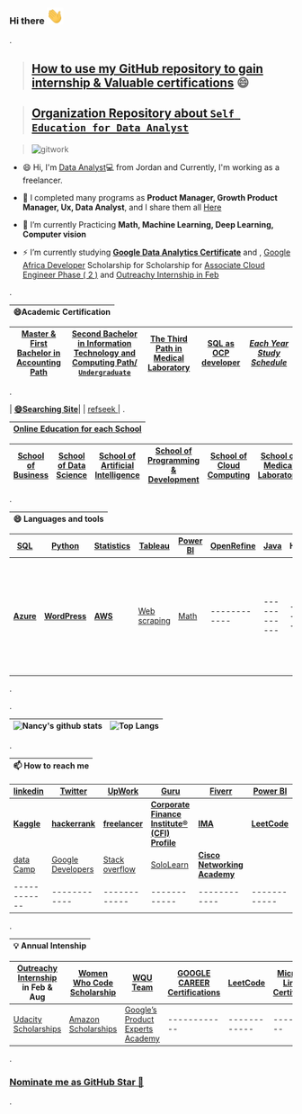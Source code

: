 
### Hi there <img src="https://raw.githubusercontent.com/ABSphreak/ABSphreak/master/gifs/Hi.gif" width="30px"></h2> 

. 


>   ## [How to use my GitHub repository to gain internship & Valuable certifications](https://www.youtube.com/watch?v=0_dGOhZnLMg) 😄



> ## [Organization Repository about  `Self Education for Data Analyst`](https://github.com/Self-Education-for-Business-analyst)



> ![gitwork](https://user-images.githubusercontent.com/36210723/94987193-0053d400-056d-11eb-97d2-f0319bbe27f6.jpg)


- 😄 Hi, I'm [Data Analyst](https://drive.google.com/file/d/1T6pg_WyQUBjfYHtJBEhBCTQRj66oOAEo/view?usp=sharing)💻 from Jordan and  Currently, I'm working as a freelancer.




- 🔭 I completed many programs as **Product Manager, Growth Product Manager, Ux, Data Analyst**, and I share them all  [Here](https://github.com/nancyalaswad90?tab=repositories)
- 🌱 I’m currently Practicing  **Math, Machine Learning, Deep Learning, Computer vision**

- ⚡ I’m currently studying **[Google Data Analytics Certificate](https://grow.google/dataanalytics/#?modal_active=none)**  and , [Google Africa Developer](https://www.pluralsight.com/partners/google/africa/gads-2021?aid=7014Q0000023RnOQAU&oid=&promo=&utm_campaign=&utm_content=&utm_medium=partner_partner_web_referral&utm_source=&utm_term=) Scholarship for Scholarship for [Associate Cloud Engineer Phase ( 2 )](https://app.pluralsight.com/channels/details/603245f5-77bd-4850-a181-9e0547fd4f2a)  and [Outreachy Internship in Feb](https://github.com/nancyalaswad90/Outreachy)


.

| **😄Academic Certification**|
 | ------------ | 
 
| **[Master & First Bachelor in Accounting Path](https://github.com/nancyalaswad90/nancyalaswad90/blob/master/%D8%A7%D9%84%D8%AC%D8%A7%D9%85%D8%B9%D8%A7%D8%AA.pdf)** | **[ Second Bachelor in  Information Technology and Computing Path/ `Undergraduate`](https://github.com/nancyalaswad90/nancyalaswad90/blob/master/second%20.md)** | **[The Third Path in Medical Laboratory](https://github.com/nancyalaswad90/Medical-Laboratory/blob/main/README.md)** |**[SQL as OCP developer ](https://github.com/nancyalaswad90/nancyalaswad90/blob/master/Certification%20as%20Oracle%20developer%20professional%20.md)** |*[ Each Year Study Schedule](https://github.com/nancyalaswad90/Each-Year-Study-Schedule/blob/main/README.md)*
|------------ |------------ | ------------ | ------------ |------------ |







.

| **[😄Searching Site](https://github.com/nancyalaswad90/Searching-Site-/blob/main/README.md)**|
 | [refseek ](https://www.refseek.com)  | 
.



| **[ Online Education for each School](https://github.com/nancyalaswad90/ONLINE-EDUCATION-for-each-School/blob/main/README.md)**|
 | ------------ | 

| **[School of Business](https://github.com/nancyalaswad90/The-School-of-Business/blob/main/README.md)** | **[School of Data Science](https://github.com/nancyalaswad90/School-of-Data-Science/blob/main/README.md)** | **[School of  Artificial Intelligence](https://github.com/nancyalaswad90/School-of-Artificial-Intelligence/blob/main/README.md)** | **[School of Programming & Development](https://github.com/nancyalaswad90/School-of-Programming-Development)**| **[School of Cloud Computing](https://github.com/nancyalaswad90/School-of-Cloud-Computing/blob/main/README.md)**|**[School of Medical Laboratory](https://github.com/nancyalaswad90/School-of-Medical-Laboratory/blob/main/README.md)**| 
| ------------ | ------------ | ------------ |------------ | ------------ | ------------ |


.






| **😄 Languages and tools**|
 | ------------ | 

| **[SQL](https://github.com/nancyalaswad90/nancyalaswad90/blob/master/Certification%20as%20Oracle%20developer%20professional%20.md)** |**[Python](https://github.com/nancyalaswad90/Python-Courses)**| **[Statistics](https://github.com/nancyalaswad90/Statistics/blob/main/README.md)** |[Tableau ](https://github.com/nancyalaswad90/Tableau) | [Power BI](https://github.com/nancyalaswad90/nancyalaswad90/blob/master/Power%20BI%20tool.md) |[OpenRefine](https://openrefine.org/) |**[Java](https://github.com/nancyalaswad90/Project-for-Vehicle-Accident-Application/blob/main/README.md)**  | **HTML**| **CSS**|**JavaScript**| **R** | 
| ------------ | ------------ | ------------ |------------ | ------------ | ------------ |------------ | ------------ | ------------ |------------ |------------ |
**[Azure ](https://github.com/nancyalaswad90/Azure)** | **[WordPress  ](https://github.com/nancyalaswad90/WordPress)** | **[AWS ](https://github.com/nancyalaswad90/AWS-Training/blob/main/README.md)** |[Web scraping](https://github.com/nancyalaswad90/Web-scraping/blob/main/README.md) | [Math ](https://github.com/nancyalaswad90/Math) | ------------ |------------ | ------------ | ------------ |------------ |------------ |



.


.



|![Nancy's github stats](https://github-readme-stats.vercel.app/api?username=nancyalaswad90&show_icons=true&theme=algolia&count_private=true) | ![Top Langs](https://github-readme-stats.vercel.app/api/top-langs/?username=nancyalaswad90&theme=algolia)|
| ------------ | ------------ | 


.



| **📫 How to reach me**|
 | ------------ | 


|**[linkedin](https://www.linkedin.com/in/nancy-al-aswad-b001b4124/)** |**[Twitter](https://twitter.com/AswadNancy?s=03/ "Twitter")**| **[UpWork ](https://www.upwork.com/o/profiles/users/~01aea1b28cadcbe913/)** | **[Guru](https://www.guru.com/pro/ProfileBuild.aspx?tab=5&pscount=0)** | **[Fiverr](https://www.fiverr.com/nancyalaswad?public_mode=true)** |**[Power BI](https://github.com/nancyalaswad90/Power-BI)** |
| ------------ | ------------ | ------------ |------------ | ------------ | ------------ |
|**[Kaggle](https://www.kaggle.com/nancyalaswad90)**| **[hackerrank](https://www.hackerrank.com/nancyalaswad90)** | **[freelancer](https://www.freelancer.com/u/nancyalaswad90)** | **[Corporate Finance Institute® (CFI) Profile](https://github.com/nancyalaswad90/Corporate-Finance-Institute-CFI-Profile/blob/main/README.md/)** |**[IMA ](https://github.com/nancyalaswad90/IMA-Accounting-Certifications)** | **[LeetCode](https://leetcode.com/Nancy_Al_Aswad90/)** | [Stack overflow](https://stackoverflow.com/users/12555055/nancy-al-aswad) |
| [data Camp](https://learn.datacamp.com/career-tracks) | [Google Developers](https://developers.google.com/profile/u/116039305746026612185) | [Stack overflow](https://stackoverflow.com/users/12555055/nancy-al-aswad) | [SoloLearn ]() |**[Cisco Networking Academy](https://www.cisco.com/c/m/en_sg/partners/cisco-networking-academy/index.html#~networking-essentials)**|
| ------------ | ------------ | ------------ |------------ | ------------ | ------------ |




.




| **💡  Annual Intenship**|
 | ------------ | 


| **[Outreachy Internship](https://www.outreachy.org/docs/internship/) in Feb & Aug**| **[Women Who Code Scholarship ](https://github.com/nancyalaswad90/nancyalaswad90/blob/master/Women%20Who%20Code%20Scholarship%20.md)** | **[WQU Team](https://wqu-ds.tditrain.com/hub/home#info)**  |**[GOOGLE CAREER Certifications](https://grow.google/certificates/?utm_source=gDigital&utm_medium=programgn&utm_campaign=gn&utm_content&utm_term#?modal_active=none)**  | **[LeetCode](https://leetcode.com/Nancy_Al_Aswad90/)** | **[Microsoft & LinkedIn  Certifications](https://www.elmin7a.com/free-courses-offered-by-microsoft-and-linkedin-with-free-certificates/)** |
| ------------- | ------------ | ------------ |------------ | ------------ | ------------ |
|  [Udacity Scholarships ](https://www.udacity.com/scholarships?bsft_aaid=8d7e276e-4a10-41b2-8868-423fe96dd6b2&bsft_eid=47af06d8-1591-4df2-9ab5-80d1b0a97cf9&utm_campaign=sch_600_auto_ndxxx_oneten-app-reminder_global&utm_source=blueshift&utm_medium=email&utm_content=sch_600_auto_ndxxx_oneten-app-reminder_global&bsft_clkid=d6c9d5c0-9e86-42c3-99c2-f74e7a9c4ac2&bsft_uid=00de2879-837f-441d-951a-23c93505cbff&bsft_mid=738e1c6f-0c2a-4e44-bdaa-763b6d93e979&bsft_txnid=28979ac1-c51c-416e-8415-0a18439e0b21&bsft_mime_type=html&bsft_ek=2021-11-15T22%3A53%3A09Z&bsft_lx=4&bsft_tv=7) | [Amazon Scholarships ](https://www.amazon.com/s?rh=p_27%3AAWS+Training+%26+Certification) | [Google’s Product Experts Academy](https://productexperts.withgoogle.com/signup) |------------ | ------------ | ------------ |
.

### **[Nominate me as GitHub Star 🌟](https://stars.github.com/nominate/)**



.
